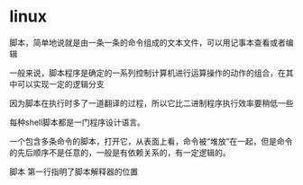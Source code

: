 # linux

脚本，简单地说就是由一条一条的命令组成的文本文件，可以用记事本查看或者编辑

一般来说，脚本程序是确定的一系列控制计算机进行运算操作的动作的组合，在其中可以实现一定的逻辑分支

因为脚本在执行时多了一道翻译的过程，所以它比二进制程序执行效率要稍低一些

每种shell脚本都是一门程序设计语言。

一个包含多条命令的脚本，打开它，从表面上看，命令被“堆放”在一起，但是命令的先后顺序不是任意的，一般是有依赖关系的，有一定逻辑的。

脚本 第一行指明了脚本解释器的位置
